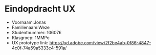 # Eindopdracht UX

- Voornaam:Jonas
- Familienaam:Weze
- Studentnummer: 106076
- Klasgroep: 1MMPc
- UX prototype link: https://xd.adobe.com/view/2f2be4ab-0f86-4847-4c0f-74a59a5333c4-591a/